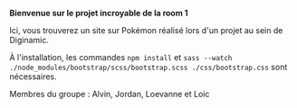 **Bienvenue sur le projet incroyable de la room 1**

Ici, vous trouverez un site sur Pokémon réalisé lors d'un projet au sein de Diginamic.

À l'installation, les commandes `npm install` et `sass --watch ./node_modules/bootstrap/scss/bootstrap.scss ./css/bootstrap.css` sont nécessaires.

Membres du groupe : Alvin, Jordan, Loevanne et Loic
